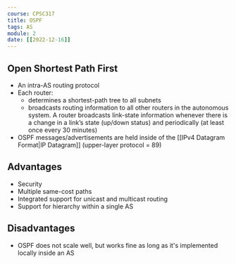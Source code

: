 ```yaml
---
course: CPSC317
title: OSPF
tags: AS
module: 2 
date: [[2022-12-16]]
---
```


## Open Shortest Path First
- An intra-AS routing protocol
- Each router:
    - determines a shortest-path tree to all subnets
    - broadcasts routing information to all other routers in the autonomous system. A router broadcasts link-state information whenever there is a change in a link’s state (up/down status) and periodically (at least once every 30 minutes)
- OSPF messages/advertisements are held inside of the [[IPv4 Datagram Format|IP Datagram]] (upper-layer protocol = 89)

## Advantages
- Security
- Multiple same-cost paths
- Integrated support for unicast and multicast routing
- Support for hierarchy within a single AS

## Disadvantages
- OSPF does not scale well, but works fine as long as it's implemented locally inside an AS